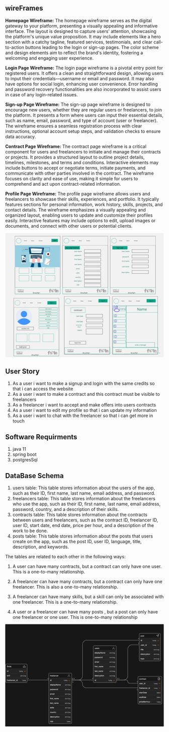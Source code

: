 ## wireFrames

**Homepage Wireframe:**
The homepage wireframe serves as the digital gateway to your platform, presenting a visually appealing and informative interface. The layout is designed to capture users' attention, showcasing the platform's unique value proposition. It may include elements like a hero section with a catchy tagline, featured services, testimonials, and clear call-to-action buttons leading to the login or sign-up pages. The color scheme and design elements aim to reflect the brand's identity, fostering a welcoming and engaging user experience.

**Login Page Wireframe:**
The login page wireframe is a pivotal entry point for registered users. It offers a clean and straightforward design, allowing users to input their credentials—username or email and password. It may also have options for social login, enhancing user convenience. Error handling and password recovery functionalities are also incorporated to assist users in case of any login-related issues.

**Sign-up Page Wireframe:**
The sign-up page wireframe is designed to encourage new users, whether they are regular users or freelancers, to join the platform. It presents a form where users can input their essential details, such as name, email, password, and type of account (user or freelancer). The wireframe ensures a seamless registration process with clear instructions, optional account setup steps, and validation checks to ensure data accuracy.

**Contract Page Wireframe:**
The contract page wireframe is a critical component for users and freelancers to initiate and manage their contracts or projects. It provides a structured layout to outline project details, timelines, milestones, and terms and conditions. Interactive elements may include buttons to accept or negotiate terms, initiate payments, and communicate with other parties involved in the contract. The wireframe focuses on clarity and ease of use, making it simple for users to comprehend and act upon contract-related information.

**Profile Page Wireframe:**
The profile page wireframe allows users and freelancers to showcase their skills, experiences, and portfolio. It typically features sections for personal information, work history, skills, projects, and contact details. The wireframe emphasizes a visually appealing and organized layout, enabling users to update and customize their profiles easily. Interactive features may include options to edit, upload images or documents, and connect with other users or potential clients.

![wireFrames](./images/wireframes.jpg)


## User Story

1. As a user i want to make a signup and login with the same credits so that i can access the website
2. As a user i want to make a contract and this contract must be visible to freelancers
3. As a freelancer i want to accept and make offers into users contracts
4. As a user i want to edit my profile so that i can update my information
5. As a user i want to chat with the freelancer so that i can get more in touch

## Software Requirments
1. java 11
2. spring boot
3. postgresSql


## DataBase Schema

1. users table: This table stores information about the users of the app, such as their ID, first name, last name, email address, and password.
2. freelancers table: This table stores information about the freelancers who use the app, such as their ID, first name, last name, email address, password, country, and a description of their skills.
3. contracts table: This table stores information about the contracts between users and freelancers, such as the contract ID, freelancer ID, user ID, start date, end date, price per hour, and a description of the work to be done.
4. posts table: This table stores information about the posts that users create on the app, such as the post ID, user ID, language, title, description, and keywords.

The tables are related to each other in the following ways:

1. A user can have many contracts, but a contract can only have one user. This is a one-to-many relationship.

2. A freelancer can have many contracts, but a contract can only have one freelancer. This is also a one-to-many relationship.

3. A freelancer can have many skills, but a skill can only be associated with one freelancer. This is a one-to-many relationship.
4. A user or a freelancer can have many posts , but a post can only have one freelancer or one user. This is one-to-many relationship

![schema](./images/databaseSchema.PNG)

